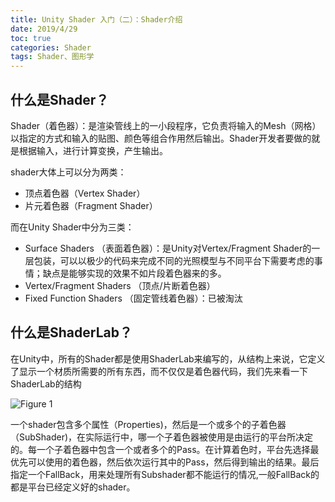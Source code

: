 ```yaml
---
title: Unity Shader 入门（二）：Shader介绍
date: 2019/4/29
toc: true 
categories: Shader
tags: Shader、图形学
---
```


## 什么是Shader？

Shader（着色器）：是渲染管线上的一小段程序，它负责将输入的Mesh（网格）以指定的方式和输入的贴图、颜色等组合作用然后输出。Shader开发者要做的就是根据输入，进行计算变换，产生输出。

shader大体上可以分为两类：

- 顶点着色器（Vertex Shader）
- 片元着色器（Fragment Shader）
<!-- more -->

而在Unity Shader中分为三类：

- Surface Shaders （表面着色器）：是Unity对Vertex/Fragment Shader的一层包装，可以以极少的代码来完成不同的光照模型与不同平台下需要考虑的事情；缺点是能够实现的效果不如片段着色器来的多。
- Vertex/Fragment Shaders （顶点/片断着色器）
- Fixed Function Shaders （固定管线着色器）：已被淘汰

## 什么是ShaderLab？

在Unity中，所有的Shader都是使用ShaderLab来编写的，从结构上来说，它定义了显示一个材质所需要的所有东西，而不仅仅是着色器代码，我们先来看一下ShaderLab的结构

![Figure 1](1.png)

一个shader包含多个属性（Properties)，然后是一个或多个的子着色器（SubShader)，在实际运行中，哪一个子着色器被使用是由运行的平台所决定的。每一个子着色器中包含一个或者多个的Pass。在计算着色时，平台先选择最优先可以使用的着色器，然后依次运行其中的Pass，然后得到输出的结果。最后指定一个FallBack，用来处理所有Subshader都不能运行的情况,一般FallBack的都是平台已经定义好的shader。  
